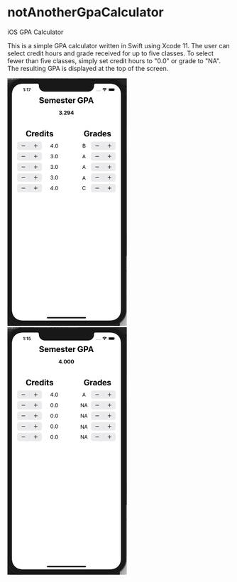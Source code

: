 # notAnotherGpaCalculator
iOS GPA Calculator

This is a simple GPA calculator written in Swift using Xcode 11.  The user can select credit hours and grade received for up to five classes.  To select fewer than five classes, simply set credit hours to "0.0" or grade to "NA".  The resulting GPA is displayed at the top of the screen.

![Sample 1](Screenshots/sample_values.png)
![Sample 2](Screenshots/default_values.png)
